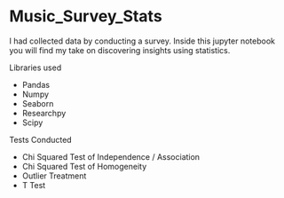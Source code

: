 # Music_Survey_Stats

I had collected data by conducting a survey.
Inside this jupyter notebook you will find my take on discovering insights using statistics.

Libraries used
* Pandas
* Numpy
* Seaborn
* Researchpy
* Scipy

Tests Conducted
* Chi Squared Test of Independence / Association
* Chi Squared Test of Homogeneity
* Outlier Treatment
* T Test
